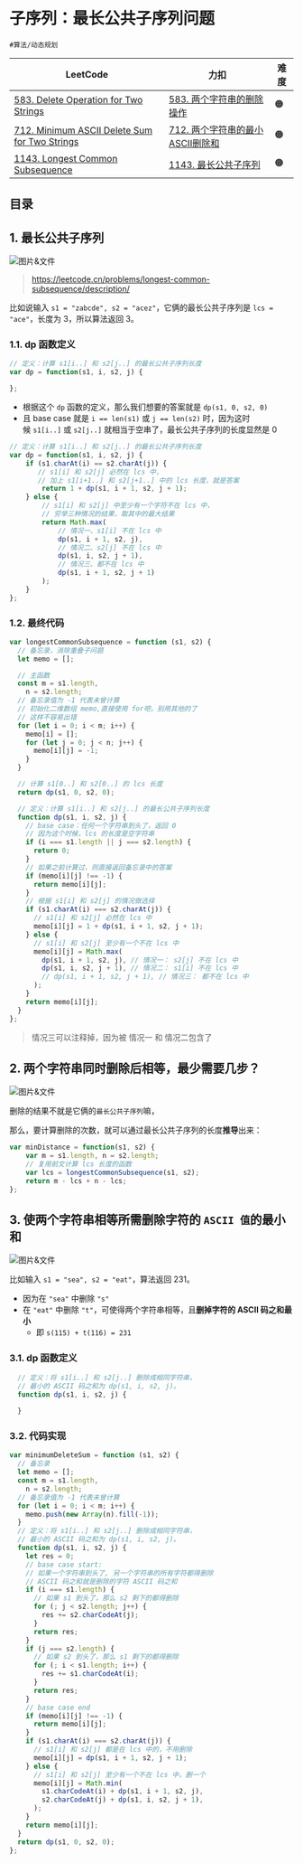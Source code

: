 
# 子序列：最长公共子序列问题

`#算法/动态规划` 

|LeetCode|力扣|难度|
|---|---|---|
|[583. Delete Operation for Two Strings](https://leetcode.com/problems/delete-operation-for-two-strings/)|[583. 两个字符串的删除操作](https://leetcode.cn/problems/delete-operation-for-two-strings/)|🟠|
|[712. Minimum ASCII Delete Sum for Two Strings](https://leetcode.com/problems/minimum-ascii-delete-sum-for-two-strings/)|[712. 两个字符串的最小ASCII删除和](https://leetcode.cn/problems/minimum-ascii-delete-sum-for-two-strings/)|🟠|
|[1143. Longest Common Subsequence](https://leetcode.com/problems/longest-common-subsequence/)|[1143. 最长公共子序列](https://leetcode.cn/problems/longest-common-subsequence/)|🟠|

## 目录
<!-- toc -->
 ## 1. 最长公共子序列 

![图片&文件](./files/20241111-7.png)

> https://leetcode.cn/problems/longest-common-subsequence/description/

比如说输入 `s1 = "zabcde", s2 = "acez"`，它俩的最长公共子序列是 `lcs = "ace"`，长度为 3，所以算法返回 3。

### 1.1. dp 函数定义

```javascript
// 定义：计算 s1[i..] 和 s2[j..] 的最长公共子序列长度
var dp = function(s1, i, s2, j) {

};
```

- 根据这个 `dp` 函数的定义，那么我们想要的答案就是 `dp(s1, 0, s2, 0)`
- 且 base case 就是 `i == len(s1)` 或 `j == len(s2)` 时，因为这时候 `s1[i..]` 或 `s2[j..]` 就相当于空串了，最长公共子序列的长度显然是 0

```javascript
// 定义：计算 s1[i..] 和 s2[j..] 的最长公共子序列长度
var dp = function(s1, i, s2, j) {
    if (s1.charAt(i) == s2.charAt(j)) {
       // s1[i] 和 s2[j] 必然在 lcs 中， 
       // 加上 s1[i+1..] 和 s2[j+1..] 中的 lcs 长度，就是答案
        return 1 + dp(s1, i + 1, s2, j + 1);
    } else {
        // s1[i] 和 s2[j] 中至少有一个字符不在 lcs 中，
        // 穷举三种情况的结果，取其中的最大结果
        return Math.max(
            // 情况一、s1[i] 不在 lcs 中
            dp(s1, i + 1, s2, j),
            // 情况二、s2[j] 不在 lcs 中
            dp(s1, i, s2, j + 1),
            // 情况三、都不在 lcs 中
            dp(s1, i + 1, s2, j + 1)
        );
    }
};
```

### 1.2. 最终代码

```javascript hl:9,41
var longestCommonSubsequence = function (s1, s2) {
  // 备忘录，消除重叠子问题
  let memo = [];

  // 主函数
  const m = s1.length,
    n = s2.length;
  // 备忘录值为 -1 代表未曾计算
  // 初始化二维数组 memo,直接使用 for吧，别用其他的了
  // 这样不容易出错
  for (let i = 0; i < m; i++) {
    memo[i] = [];
    for (let j = 0; j < n; j++) {
      memo[i][j] = -1;
    }
  }

  // 计算 s1[0..] 和 s2[0..] 的 lcs 长度
  return dp(s1, 0, s2, 0);

  // 定义：计算 s1[i..] 和 s2[j..] 的最长公共子序列长度
  function dp(s1, i, s2, j) {
    // base case：任何一个字符串到头了，返回 0
    // 因为这个时候，lcs 的长度是空字符串
    if (i === s1.length || j === s2.length) {
      return 0;
    }
    // 如果之前计算过，则直接返回备忘录中的答案
    if (memo[i][j] !== -1) {
      return memo[i][j];
    }
    // 根据 s1[i] 和 s2[j] 的情况做选择
    if (s1.charAt(i) === s2.charAt(j)) {
      // s1[i] 和 s2[j] 必然在 lcs 中
      memo[i][j] = 1 + dp(s1, i + 1, s2, j + 1);
    } else {
      // s1[i] 和 s2[j] 至少有一个不在 lcs 中
      memo[i][j] = Math.max(
        dp(s1, i + 1, s2, j), // 情况一： s2[j] 不在 lcs 中
        dp(s1, i, s2, j + 1), // 情况二： s1[i] 不在 lcs 中
        // dp(s1, i + 1, s2, j + 1), // 情况三： 都不在 lcs 中
      );
    }
    return memo[i][j];
  }
};

```

> 情况三可以注释掉，因为被 情况一 和 情况二包含了

## 2. 两个字符串同时删除后相等，最少需要几步？

![图片&文件](./files/20241111-8.png)

删除的结果不就是它俩的`最长公共子序列`嘛，

那么，要计算删除的次数，就可以通过最长公共子序列的长度**推导**出来：

```javascript hl:4
var minDistance = function(s1, s2) {
    var m = s1.length, n = s2.length;
    // 复用前文计算 lcs 长度的函数
    var lcs = longestCommonSubsequence(s1, s2);
    return m - lcs + n - lcs;
};
```

## 3. 使两个字符串相等所需删除字符的 `ASCII 值`的最小和

![图片&文件](./files/20241111-9.png)

比如输入 `s1 = "sea", s2 = "eat"`，算法返回 231。
- 因为在 `"sea"` 中删除 `"s"`
- 在 `"eat"` 中删除 `"t"`，可使得两个字符串相等，且**删掉字符的 ASCII 码之和最小**
	- 即 `s(115) + t(116) = 231`

### 3.1. dp 函数定义

```javascript
  // 定义：将 s1[i..] 和 s2[j..] 删除成相同字符串，
  // 最小的 ASCII 码之和为 dp(s1, i, s2, j)。
  function dp(s1, i, s2, j) {
  
  }
```

### 3.2. 代码实现

```javascript hl:19,26,43
var minimumDeleteSum = function (s1, s2) {
  // 备忘录
  let memo = [];
  const m = s1.length,
    n = s2.length;
  // 备忘录值为 -1 代表未曾计算
  for (let i = 0; i < m; i++) {
    memo.push(new Array(n).fill(-1));
  }
  // 定义：将 s1[i..] 和 s2[j..] 删除成相同字符串，
  // 最小的 ASCII 码之和为 dp(s1, i, s2, j)。
  function dp(s1, i, s2, j) {
    let res = 0;
    // base case start:
    // 如果一个字符串到头了, 另一个字符串的所有字符都得删除
    // ASCII 码之和就是删除的字符 ASCII 码之和
    if (i === s1.length) {
      // 如果 s1 到头了，那么 s2 剩下的都得删除
      for (; j < s2.length; j++) {
        res += s2.charCodeAt(j);
      }
      return res;
    }
    if (j === s2.length) {
      // 如果 s2 到头了，那么 s1 剩下的都得删除
      for (; i < s1.length; i++) {
        res += s1.charCodeAt(i);
      }
      return res;
    }
    // base case end
    if (memo[i][j] !== -1) {
      return memo[i][j];
    }
    if (s1.charAt(i) === s2.charAt(j)) {
      // s1[i] 和 s2[j] 都是在 lcs 中的，不用删除
      memo[i][j] = dp(s1, i + 1, s2, j + 1);
    } else {
      // s1[i] 和 s2[j] 至少有一个不在 lcs 中，删一个
      memo[i][j] = Math.min(
        s1.charCodeAt(i) + dp(s1, i + 1, s2, j),
        s2.charCodeAt(j) + dp(s1, i, s2, j + 1),
      );
    }
    return memo[i][j];
  }
  return dp(s1, 0, s2, 0);
};
```

